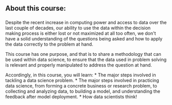 ## About this course:
###
Despite the recent increase in computing power and access to data over the last couple of decades, our ability to use the data within the decision making process is either lost or not maximized at all too often, we don't have a solid understanding of the questions being asked and how to apply the data correctly to the problem at hand.

This course has one purpose, and that is to share a methodology that can be used within data science, to ensure that the data used in problem solving is relevant and properly manipulated to address the question at hand.

Accordingly, in this course, you will learn:
    * The major steps involved in tackling a data science problem.
    * The major steps involved in practicing data science, from forming a concrete business or research problem, to collecting and analyzing data, to building a model, and understanding the feedback after model deployment.
    * How data scientists think!
   ###
